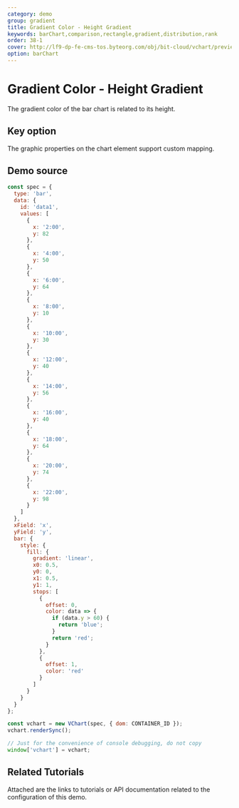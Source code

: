 ```yaml
---
category: demo
group: gradient
title: Gradient Color - Height Gradient
keywords: barChart,comparison,rectangle,gradient,distribution,rank
order: 38-1
cover: http://lf9-dp-fe-cms-tos.byteorg.com/obj/bit-cloud/vchart/preview/gradient/bar.png
option: barChart
---
```


# Gradient Color - Height Gradient

The gradient color of the bar chart is related to its height.

## Key option

The graphic properties on the chart element support custom mapping.

## Demo source

```javascript livedemo
const spec = {
  type: 'bar',
  data: {
    id: 'data1',
    values: [
      {
        x: '2:00',
        y: 82
      },
      {
        x: '4:00',
        y: 50
      },
      {
        x: '6:00',
        y: 64
      },
      {
        x: '8:00',
        y: 10
      },
      {
        x: '10:00',
        y: 30
      },
      {
        x: '12:00',
        y: 40
      },
      {
        x: '14:00',
        y: 56
      },
      {
        x: '16:00',
        y: 40
      },
      {
        x: '18:00',
        y: 64
      },
      {
        x: '20:00',
        y: 74
      },
      {
        x: '22:00',
        y: 98
      }
    ]
  },
  xField: 'x',
  yField: 'y',
  bar: {
    style: {
      fill: {
        gradient: 'linear',
        x0: 0.5,
        y0: 0,
        x1: 0.5,
        y1: 1,
        stops: [
          {
            offset: 0,
            color: data => {
              if (data.y > 60) {
                return 'blue';
              }
              return 'red';
            }
          },
          {
            offset: 1,
            color: 'red'
          }
        ]
      }
    }
  }
};

const vchart = new VChart(spec, { dom: CONTAINER_ID });
vchart.renderSync();

// Just for the convenience of console debugging, do not copy
window['vchart'] = vchart;
```

## Related Tutorials

Attached are the links to tutorials or API documentation related to the configuration of this demo.
